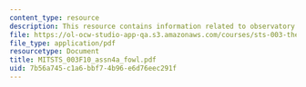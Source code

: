 ```yaml
---
content_type: resource
description: This resource contains information related to observatory.
file: https://ol-ocw-studio-app-qa.s3.amazonaws.com/courses/sts-003-the-rise-of-modern-science-fall-2010/7b56a745c1a6bbf74b96e6d76eec291f_MITSTS_003F10_assn4a_fowl.pdf
file_type: application/pdf
resourcetype: Document
title: MITSTS_003F10_assn4a_fowl.pdf
uid: 7b56a745-c1a6-bbf7-4b96-e6d76eec291f
---
```

